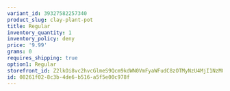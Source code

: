 ```yaml
---
variant_id: 39327582257340
product_slug: clay-plant-pot
title: Regular
inventory_quantity: 1
inventory_policy: deny
price: '9.99'
grams: 0
requires_shipping: true
option1: Regular
storefront_id: Z2lkOi8vc2hvcGlmeS9Qcm9kdWN0VmFyaWFudC8zOTMyNzU4MjI1NzM0MA==
id: 08261f02-8c3b-4de6-b516-a5f5e00c978f
---
```

